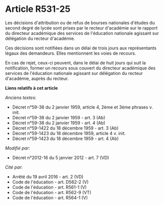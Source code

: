 # Article R531-25

Les décisions d'attribution ou de refus de bourses nationales d'études du second degré de lycée sont prises par le recteur
d'académie sur le rapport du directeur académique des services de l'éducation nationale agissant sur délégation du recteur
d'académie. 

Ces décisions sont notifiées dans un délai de trois jours aux représentants légaux des demandeurs. Elles mentionnent les
voies de recours. 

En cas de rejet, ceux-ci peuvent, dans le délai de huit jours qui suit la notification, former un recours sous couvert du
directeur académique des services de l'éducation nationale agissant sur délégation du recteur d'académie, auprès du recteur.

**Liens relatifs à cet article**

_Anciens textes_:

  - Décret n°59-38 du 2 janvier 1959, article 4, 2ème et 3ème phrases v. init.
  - Décret n°59-38 du 2 janvier 1959 - art. 3 (Ab)
  - Décret n°59-38 du 2 janvier 1959 - art. 4 (Ab)
  - Décret n°59-1422  du 18 décembre 1959 - art. 3 (Ab)
  - Décret n°59-1423 du 18 décembre 1959, article 4 v. init.
  - Décret n°59-1423 du 18 décembre 1959 - art. 4 (Ab)

_Modifié par_:

  - Décret n°2012-16 du 5 janvier 2012 - art. 7 (VD)

_Cité par_:

  - Arrêté du 19 avril 2016 - art. 2 (VD)
  - Code de l'éducation - art. D562-2 (V)
  - Code de l'éducation - art. R561-1 (V)
  - Code de l'éducation - art. R562-9 (VT)
  - Code de l'éducation - art. R564-1 (V)
